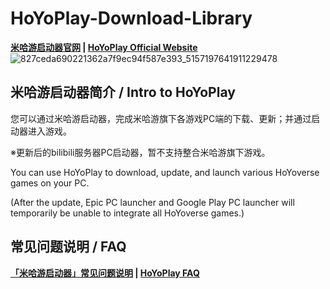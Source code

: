 # HoYoPlay-Download-Library
**[米哈游启动器官网](https://launcher.mihoyo.com) | [HoYoPlay Official Website](https://hoyoplay.hoyoverse.com)**
<img alt="827ceda690221362a7f9ec94f587e393_5157197641911229478" src="https://github.com/user-attachments/assets/19246c59-d486-465a-bfea-95b4277f6591">

## 米哈游启动器简介 / Intro to HoYoPlay
您可以通过米哈游启动器，完成米哈游旗下各游戏PC端的下载、更新；并通过启动器进入游戏。

※更新后的bilibili服务器PC启动器，暂不支持整合米哈游旗下游戏。

You can use HoYoPlay to download, update, and launch various HoYoverse games on your PC.

(After the update, Epic PC launcher and Google Play PC launcher will temporarily be unable to integrate all HoYoverse games.)

## 常见问题说明 / FAQ
**[「米哈游启动器」常见问题说明](https://www.miyoushe.com/ys/article/53085953) | [HoYoPlay FAQ](https://www.hoyolab.com/article/28920959)**
